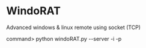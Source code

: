 # WindoRAT
Advanced windows &amp; linux remote using socket (TCP)

command>
python windoRAT.py --server -i <server ip> -p <server port>
